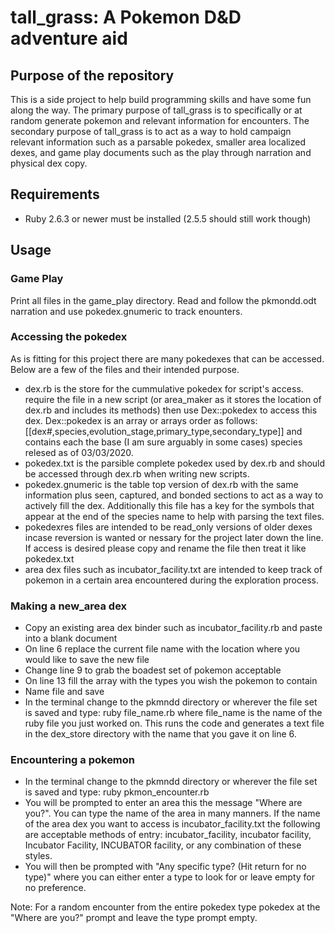 # tall_grass: A Pokemon D&D adventure aid
## Purpose of the repository
This is a side project to help build programming skills and have some fun along the way. The primary purpose of tall_grass is to specifically or at random generate pokemon and relevant information for encounters. The secondary purpose of tall_grass is to act as a way to hold campaign relevant information such as a parsable pokedex, smaller area localized dexes, and game play documents such as the play through narration and physical dex copy.

## Requirements
* Ruby 2.6.3 or newer must be installed (2.5.5 should still work though)

## Usage

### Game Play
Print all files in the game_play directory. Read and follow the pkmondd.odt narration and use pokedex.gnumeric to track enounters.

### Accessing the pokedex
As is fitting for this project there are many pokedexes that can be accessed. Below are a few of the files and their intended purpose.
* dex.rb is the store for the cummulative pokedex for script's access. require the file in a new script (or area_maker as it stores the location of dex.rb and includes its methods) then use Dex::pokedex to access this dex. Dex::pokedex is an array or arrays order as follows: [[dex#,species,evolution_stage,primary_type,secondary_type]] and contains each the base (I am sure arguably in some cases) species relesed as of 03/03/2020.
* pokedex.txt is the parsible complete pokedex used by dex.rb and should be accessed through dex.rb when writing new scripts.
* pokedex.gnumeric is the table top version of dex.rb with the same information plus seen, captured, and bonded sections to act as a way to actively fill the dex. Additionally this file has a key for the symbols that appear at the end of the species name to help with parsing the text files.
* pokedexres files are intended to be read_only versions of older dexes incase reversion is wanted or nessary for the project later down the line. If access is desired please copy and rename the file then treat it like pokedex.txt
* area dex files such as incubator_facility.txt are intended to keep track of pokemon in a certain area encountered during the exploration process.

### Making a new_area dex
* Copy an existing area dex binder such as incubator_facility.rb and paste into a blank document
* On line 6 replace the current file name with the location where you would like to save the new file
* Change line 9 to grab the boadest set of pokemon acceptable
* On line 13 fill the array with the types you wish the pokemon to contain
* Name file and save
* In the terminal change to the pkmndd directory or wherever the file set is saved and type: ruby file_name.rb where file_name is the name of the ruby file you just worked on. This runs the code and generates a text file in the dex_store directory with the name that you gave it on line 6.

### Encountering a pokemon
* In the terminal change to the pkmndd directory or wherever the file set is saved and type: ruby pkmon_encounter.rb
* You will be prompted to enter an area this the message "Where are you?". You can type the name of the area in many manners. If the name of the area dex you want to access is incubator_facility.txt the following are acceptable methods of entry: incubator_facility, incubator facility, Incubator Facility, INCUBATOR facility, or any combination of these styles.
* You will then be prompted with "Any specific type? (Hit return for no type)" where you can either enter a type to look for or leave empty for no preference.

Note: For a random encounter from the entire pokedex type pokedex at the "Where are you?" prompt and leave the type prompt empty.

